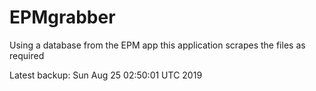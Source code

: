 # EPMgrabber
Using a database from the EPM app this application scrapes the files as required


Latest backup: Sun Aug 25 02:50:01 UTC 2019
